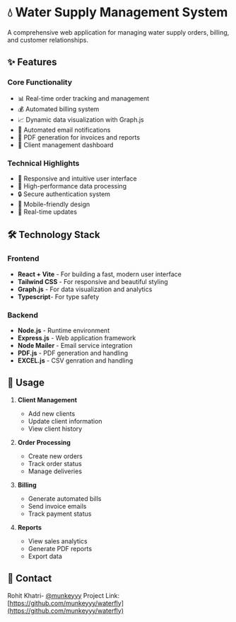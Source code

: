 # 💧 Water Supply Management System

A comprehensive web application for managing water supply orders, billing, and customer relationships.

## ✨ Features

### Core Functionality
- 📊 Real-time order tracking and management
- 💰 Automated billing system
- 📈 Dynamic data visualization with Graph.js
- 📧 Automated email notifications
- 📄 PDF generation for invoices and reports
- 👥 Client management dashboard

### Technical Highlights
- 🎯 Responsive and intuitive user interface
- 🚀 High-performance data processing
- 🔒 Secure authentication system
- 📱 Mobile-friendly design
- 🔄 Real-time updates

## 🛠️ Technology Stack

### Frontend
- **React + Vite** - For building a fast, modern user interface
- **Tailwind CSS** - For responsive and beautiful styling
- **Graph.js** - For data visualization and analytics
- **Typescript**- For type safety

### Backend
- **Node.js** - Runtime environment
- **Express.js** - Web application framework
- **Node Mailer** - Email service integration
- **PDF.js** - PDF generation and handling
- **EXCEL.js** - CSV genration and handling


## 📱 Usage

1. **Client Management**
   - Add new clients
   - Update client information
   - View client history

2. **Order Processing**
   - Create new orders
   - Track order status
   - Manage deliveries

3. **Billing**
   - Generate automated bills
   - Send invoice emails
   - Track payment status

4. **Reports**
   - View sales analytics
   - Generate PDF reports
   - Export data


## 👥 Contact

Rohit Khatri- [@munkeyyy](https://twitter.com/khatri5814)
Project Link: [https://github.com/munkeyyy/waterfly](https://github.com/munkeyyy/waterfly)

